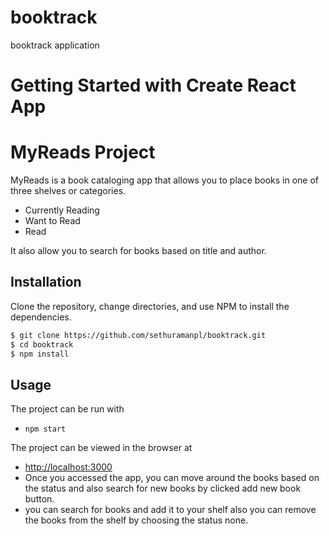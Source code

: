 # booktrack
booktrack application
# Getting Started with Create React App

# MyReads Project

MyReads is a book cataloging app that allows you to place books in one of three shelves or categories.
- Currently Reading
- Want to Read
- Read

It also allow you to search for books based on title and author.

## Installation

Clone the repository, change directories, and use NPM to install the dependencies.

```bash
$ git clone https://github.com/sethuramanpl/booktrack.git
$ cd booktrack
$ npm install
```

## Usage

The project can be run with

- `npm start`

The project can be viewed in the browser at

- [http://localhost:3000](http://localhost:3000)
- Once you accessed the app, you can move around the books based on the status and also search for new books by clicked add new book button.
- you can search for books and add it to your shelf also you can remove the books from the shelf by choosing the status none.
